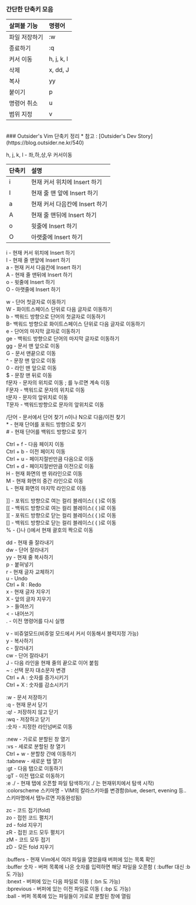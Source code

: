 ### 간단한 단축키 모음

|살펴볼 기능  |명령어    |
|:------------|:---------|
|파일 저장하기|:w        |
|종료하기     |:q        |
|커서 이동    |h, j, k, l|
|삭제         |x, dd, J  |
|복사         |yy        |
|붙이기       |p         |
|명령어 취소  |u         |
|범위 지정    |v         |

<br/>
### Outsider's Vim 단축키 정리
* 참고 : [Outsider's Dev Story](https://blog.outsider.ne.kr/540)

h, j, k, l - 좌,하,상,우 커서이동

|단축키 |설명 |
|:------|:----|
|i      |현재 커서 위치에 Insert 하기|
|I      |현재 줄 맨 앞에 Insert 하기|
|a      |현재 커서 다음칸에 Insert 하기|
|A      |현재 줄 맨뒤에 Insert 하기|
|o      |윗줄에 Insert 하기|
|O      |아랫줄에 Insert 하기|

i - 현재 커서 위치에 Insert 하기<br/>
I - 현재 줄 맨앞에 Insert 하기<br/>
a - 현재 커서 다음칸에 Insert 하기<br/>
A - 현재 줄 맨뒤에 Insert 하기<br/>
o - 윗줄에 Insert 하기<br/>
O - 아랫줄에 Insert 하기

w - 단어 첫글자로 이동하기<br/>
W - 화이트스페이스 단위로 다음 글자로 이동하기<br/>
b - 백워드 방향으로 단어의 첫글자로 이동하기<br/>
B- 백워드 방향으로 화이트스페이스 단위로 다음 글자로 이동하기<br/>
e - 단어의 마지막 글자로 이동하기<br/>
ge - 백워드 방향으로 단어의 마지막 글자로 이동하기<br/>
gg - 문서 맨 앞으로 이동<br/>
G - 문서 맨끝으로 이동<br/>
^ - 문장 맨 앞으로 이동<br/>
0 - 라인 맨 앞으로 이동<br/>
$ - 문장 맨 뒤로 이동<br/>
f문자 - 문자의 위치로 이동 ; 를 누르면 계속 이동<br/>
F문자 - 백워드로 문자의 위치로 이동<br/>
t문자 - 문자의 앞위치로 이동 <br/>
T문자 - 백워드방향으로 문자의 앞위치로 이동

/단어 - 문서에서 단어 찾기 n이나 N으로 다음/이전 찾기<br/>
\* - 현재 단어를 포워드 방향으로 찾기<br/>
\# - 현재 단어를 백워드 방향으로 찾기

Ctrl + f - 다음 페이지 이동<br/>
Ctrl + b - 이전 페이지 이동<br/>
Ctrl + u - 페이지절반만큼 다음으로 이동<br/>
Ctrl + d - 페이지절반만큼 이전으로 이동<br/>
H - 현재 화면의 맨 위라인으로 이동<br/>
M - 현재 화면의 중간 라인으로 이동<br/>
L - 현재 화면의 마지막 라인으로 이동

]] - 포워드 방향으로 여는 컬리 블레이스( { )로 이동<br/>
[[ - 백워드 방향으로 여는 컬리 블레이스( { )로 이동<br/>
][ - 포워드 방향으로 닫는 컬리 블레이스( { )로 이동<br/>
[] - 백워드 방향으로 닫는 컬리 블레이스( { )로 이동<br/>
% - {}나 ()에서 현재 괄호의 짝으로 이동

dd - 현재 줄 잘라내기<br/>
dw - 단어 잘라내기<br/>
yy - 현재 줄 복사하기<br/>
p - 붙혀넣기<br/>
r - 현재 글자 교체하기<br/>
u - Undo<br/>
Ctrl + R : Redo<br/>
x - 현재 글자 지우기<br/>
X - 앞의 글자 지우기<br/>
\> - 들여쓰기<br/>
< - 내어쓰기<br/>
. - 이전 명령어를 다시 실행

v - 비쥬얼모드(비쥬얼 모드에서 커서 이동해서 블럭지정 가능)<br/>
y - 복사하기<br/>
c - 잘라내기<br/>
cw - 단어 잘라내기<br/>
J - 다음 라인을 현재 줄의 끝으로 이어 붙힘<br/>
~ : 선택 문자 대소문자 변경<br/>
Ctrl + A : 숫자를 증가시키기<br/>
Ctrl + X : 숫자를 감소시키기

:w - 문서 저장하기<br/>
:q - 현재 문서 닫기<br/>
:q! - 저장하지 않고 닫기<br/>
:wq - 저장하고 닫기<br/>
:숫자 - 지정한 라인넘버로 이동

:new - 가로로 분할된 창 열기<br/>
:vs - 세로로 분할된 창 열기<br/>
Ctrl + w - 분할창 간에 이동하기<br/>
:tabnew - 새로운 탭 열기<br/>
:gt - 다음 탭으로 이동하기<br/>
:gT - 이전 탭으로 이동하기<br/>
:e ./ - 현재 탭에 오픈할 파일 탐색하기( ./ 는 현재위치에서 탐색 시작)<br/>
:colorscheme 스키마명 - VIM의 칼라스키마를 변경함(blue, desert, evening 등.. 스키마명에서 탭누르면 자동완성됨)

zc - 코드 접기(fold)<br/>
zo - 접힌 코드 펼치기<br/>
zd - fold 지우기<br/>
zR - 접힌 코드 모두 펼치기<br/>
zM - 코드 모두 접기<br/>
zD - 모든 fold 지우기

:buffers - 현재 Vim에서 여러 파일을 열었을때 버퍼에 있는 목록 확인<br/>
:buffer 숫자 - 버퍼 목록에 나온 숫자를 입력하면 해당 파일을 오픈함 ( :buffer 대신 :b 도 가능)<br/>
:bnext - 버퍼에 있는 다음 파일로 이동 ( :bn 도 가능)<br/>
:bprevious - 버퍼에 있는 이전 파일로 이동 ( :bp 도 가능)<br/>
:ball - 버퍼 목록에 있는 파일들이 가로로 분할된 창에 열림<br/>
